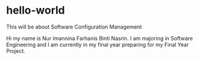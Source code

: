 # hello-world
This will be about Software Configuration Management

Hi my name is Nur Imannina Farhanis Binti Nasrin. I am majoring in Software Engineering and I am currently in my final year preparing for my Final Year Project.
